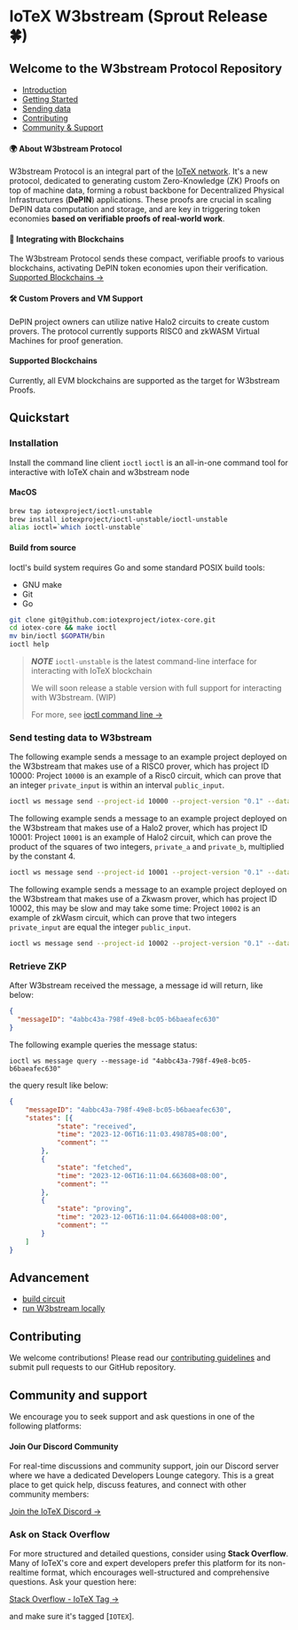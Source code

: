 # IoTeX W3bstream (Sprout Release 🍀)

## Welcome to the W3bstream Protocol Repository

- [Introduction](#-about-w3bstream-protocol)
- [Getting Started](#quickstart)
- [Sending data](#send-testing-data-to-w3bstream)
- [Contributing](#contributing)
- [Community & Support](#community-and-support)


#### 🌍 About W3bstream Protocol

W3bstream Protocol is an integral part of the [IoTeX network](https://iotex.io). It's a new protocol, dedicated to generating custom Zero-Knowledge (ZK) Proofs on top of machine data, forming a robust backbone for Decentralized Physical Infrastructures (**DePIN**) applications. These proofs are crucial in scaling DePIN data computation and storage, and are key in triggering token economies **based on verifiable proofs of real-world work**.

#### 🔗 Integrating with Blockchains

The W3bstream Protocol sends these compact, verifiable proofs to various blockchains, activating DePIN token economies upon their verification. [Supported Blockchains →](#supported_blockchains)

#### 🛠 Custom Provers and VM Support

DePIN project owners can utilize native Halo2 circuits to create custom provers. The protocol currently supports RISC0 and zkWASM Virtual Machines for proof generation.

#### Supported Blockchains

Currently, all EVM blockchains are supported as the target for W3bstream Proofs.

## Quickstart

### Installation

Install the command line client `ioctl`
`ioctl` is an all-in-one command tool for interactive with IoTeX chain and w3bstream node

#### MacOS

```bash
brew tap iotexproject/ioctl-unstable
brew install iotexproject/ioctl-unstable/ioctl-unstable
alias ioctl=`which ioctl-unstable`
```

#### Build from source

Ioctl's build system requires Go and some standard POSIX build tools:

* GNU make
* Git
* Go

```bash
git clone git@github.com:iotexproject/iotex-core.git
cd iotex-core && make ioctl
mv bin/ioctl $GOPATH/bin
ioctl help
```

> **_NOTE_**
> `ioctl-unstable` is the latest command-line interface for interacting with IoTeX blockchain
> 
> We will soon release a stable version with full support for interacting with W3bstream. (WIP)
> 
> For more, see [ioctl command line →](https://docs.iotex.io/the-iotex-stack/wallets/command-line-client)

### Send testing data to W3bstream

The following example sends a message to an example project deployed on the W3bstream that makes use of a RISC0 prover, which has project ID 10000:
Project `10000` is an example of a Risc0 circuit, which can prove that an integer `private_input` is within an interval `public_input`.

```bash
ioctl ws message send --project-id 10000 --project-version "0.1" --data "{\"private_input\":\"14\", \"public_input\":\"3,34\", \"receipt_type\":\"Snark\"}"
```

The following example sends a message to an example project deployed on the W3bstream that makes use of a Halo2 prover, which has project ID 10001:
Project `10001` is an example of Halo2 circuit, which can prove the product of the squares of two integers, `private_a` and `private_b`, multiplied by the constant 4.

```bash
ioctl ws message send --project-id 10001 --project-version "0.1" --data "{\"private_a\": 3, \"private_b\": 4}"
```

The following example sends a message to an example project deployed on the W3bstream that makes use of a Zkwasm prover, which has project ID 10002, this may be slow and may take some time:
Project `10002` is an example of zkWasm circuit, which can prove that two integers `private_input` are equal the integer `public_input`.

```bash
ioctl ws message send --project-id 10002 --project-version "0.1" --data "{\"private_input\": [1, 1] , \"public_input\": [2] }"
```

### Retrieve ZKP

After W3bstream received the message, a message id will return, like below:

```json
{
  "messageID": "4abbc43a-798f-49e8-bc05-b6baeafec630"
}
```

The following example queries the message status:

```shell
ioctl ws message query --message-id "4abbc43a-798f-49e8-bc05-b6baeafec630"
```

the query result like below:

```json
{
	"messageID": "4abbc43a-798f-49e8-bc05-b6baeafec630",
	"states": [{
			"state": "received",
			"time": "2023-12-06T16:11:03.498785+08:00",
			"comment": ""
		},
		{
			"state": "fetched",
			"time": "2023-12-06T16:11:04.663608+08:00",
			"comment": ""
		},
		{
			"state": "proving",
			"time": "2023-12-06T16:11:04.664008+08:00",
			"comment": ""
		}
	]
}
```

## Advancement
- [build circuit](BUILD-CIRCUIT.md)
- [run W3bstream locally](RUN-LOCALLY.md)

## Contributing

We welcome contributions! Please read our [contributing guidelines](CONTRIBUTING.md) and submit pull requests to our GitHub repository.

## Community and support

We encourage you to seek support and ask questions in one of the following platforms:

#### Join Our Discord Community

For real-time discussions and community support, join our Discord server where we have a dedicated
Developers Lounge category. This is a great place to get quick help, discuss features, and connect with other community members:

[Join the IoTeX Discord →](https://iotex.io/devdiscord)

### Ask on Stack Overflow

For more structured and detailed questions, consider using **Stack Overflow**. Many of IoTeX's core and expert developers prefer this platform for its non-realtime format, which encourages well-structured and comprehensive questions. Ask your question here:

[Stack Overflow - IoTeX Tag →](https://stackoverflow.com/questions/tagged/iotex)

and make sure it's tagged [`IOTEX`].

